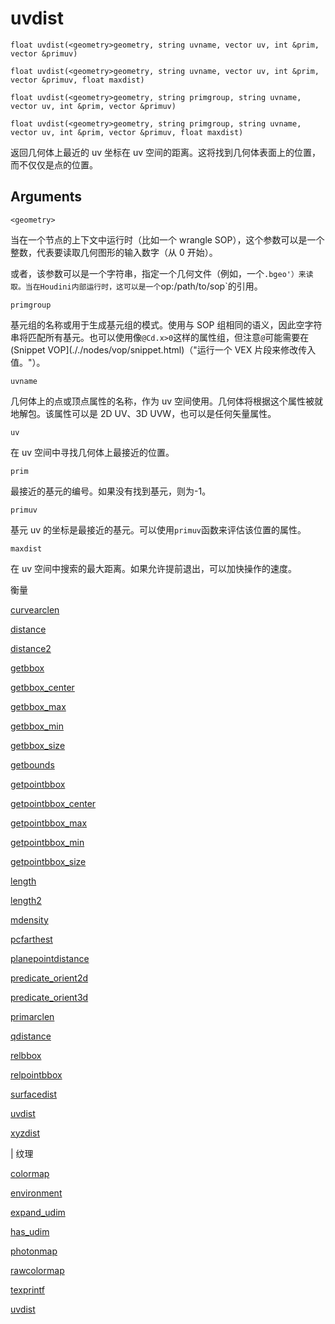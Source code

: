 # uvdist

`float uvdist(<geometry>geometry, string uvname, vector uv, int &prim, vector &primuv)`

`float uvdist(<geometry>geometry, string uvname, vector uv, int &prim, vector &primuv, float maxdist)`

`float uvdist(<geometry>geometry, string primgroup, string uvname, vector uv, int &prim, vector &primuv)`

`float uvdist(<geometry>geometry, string primgroup, string uvname, vector uv, int &prim, vector &primuv, float maxdist)`

返回几何体上最近的 uv 坐标在 uv 空间的距离。这将找到几何体表面上的位置，而不仅仅是点的位置。

## Arguments

`<geometry>`

当在一个节点的上下文中运行时（比如一个 wrangle SOP），这个参数可以是一个整数，代表要读取几何图形的输入数字（从 0 开始）。

或者，该参数可以是一个字符串，指定一个几何文件（例如，一个`.bgeo'）来读取。当在Houdini内部运行时，这可以是一个`op:/path/to/sop`的引用。

`primgroup`

基元组的名称或用于生成基元组的模式。使用与 SOP 组相同的语义，因此空字符串将匹配所有基元。也可以使用像`@Cd.x>0`这样的属性组，但注意`@`可能需要在(Snippet VOP](././nodes/vop/snippet.html)（"运行一个 VEX 片段来修改传入值。"）。

`uvname`

几何体上的点或顶点属性的名称，作为 uv 空间使用。几何体将根据这个属性被就地解包。该属性可以是 2D UV、3D UVW，也可以是任何矢量属性。

`uv`

在 uv 空间中寻找几何体上最接近的位置。

`prim`

最接近的基元的编号。如果没有找到基元，则为-1。

`primuv`

基元 uv 的坐标是最接近的基元。可以使用`primuv`函数来评估该位置的属性。

`maxdist`

在 uv 空间中搜索的最大距离。如果允许提前退出，可以加快操作的速度。

衡量

[curvearclen](curvearclen.html)

[distance](distance.html)

[distance2](distance2.html)

[getbbox](getbbox.html)

[getbbox_center](getbbox_center.html)

[getbbox_max](getbbox_max.html)

[getbbox_min](getbbox_min.html)

[getbbox_size](getbbox_size.html)

[getbounds](getbounds.html)

[getpointbbox](getpointbbox.html)

[getpointbbox_center](getpointbbox_center.html)

[getpointbbox_max](getpointbbox_max.html)

[getpointbbox_min](getpointbbox_min.html)

[getpointbbox_size](getpointbbox_size.html)

[length](length.html)

[length2](length2.html)

[mdensity](mdensity.html)

[pcfarthest](pcfarthest.html)

[planepointdistance](planepointdistance.html)

[predicate_orient2d](predicate_orient2d.html)

[predicate_orient3d](predicate_orient3d.html)

[primarclen](primarclen.html)

[qdistance](qdistance.html)

[relbbox](relbbox.html)

[relpointbbox](relpointbbox.html)

[surfacedist](surfacedist.html)

[uvdist](uvdist.html)

[xyzdist](xyzdist.html)

| 纹理

[colormap](colormap.html)

[environment](environment.html)

[expand_udim](expand_udim.html)

[has_udim](has_udim.html)

[photonmap](photonmap.html)

[rawcolormap](rawcolormap.html)

[texprintf](texprintf.html)

[uvdist](uvdist.html)
